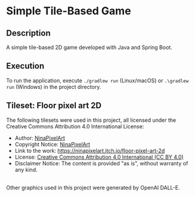 # Simple Tile-Based Game

## Description

A simple tile-based 2D game developed with Java and Spring Boot.

## Execution
To run the application, execute `./gradlew run` (Linux/macOS) or `.\gradlew run` (Windows) in the project directory.

## Tileset: Floor pixel art 2D
The following tilesets were used in this project, all licensed under the Creative Commons Attribution 4.0 International License:

- Author: [NinaPixelArt](https://ninapixelart.itch.io/)
- Copyright Notice: [NinaPixelArt](https://ninapixelart.itch.io/)
- Link to the work: https://ninapixelart.itch.io/floor-pixel-art-2d
- License: [Creative Commons Attribution 4.0 International (CC BY 4.0)](http://creativecommons.org/licenses/by/4.0/)
- Disclaimer Notice: The content is provided "as is", without warranty of any kind.

<br />
Other graphics used in this project were generated by OpenAI DALL-E.
